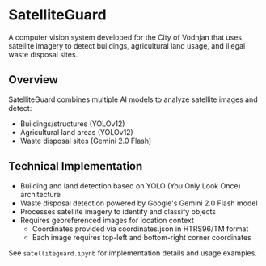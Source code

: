 # SatelliteGuard

A computer vision system developed for the City of Vodnjan that uses satellite imagery to detect buildings, agricultural land usage, and illegal waste disposal sites.

## Overview

SatelliteGuard combines multiple AI models to analyze satellite images and detect:

- Buildings/structures (YOLOv12)
- Agricultural land areas (YOLOv12)
- Waste disposal sites (Gemini 2.0 Flash)

## Technical Implementation

- Building and land detection based on YOLO (You Only Look Once) architecture
- Waste disposal detection powered by Google's Gemini 2.0 Flash model
- Processes satellite imagery to identify and classify objects
- Requires georeferenced images for location context
  - Coordinates provided via coordinates.json in HTRS96/TM format
  - Each image requires top-left and bottom-right corner coordinates

See `satelliteguard.ipynb` for implementation details and usage examples.
